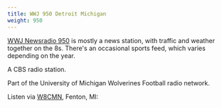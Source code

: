 ```yaml
---
title: WWJ 950 Detroit Michigan
weight: 950
---
```

[WWJ Newsradio 950] is mostly a news station, with traffic and weather
together on the 8s. There's an occasional sports feed,
which varies depending on the year.

A CBS radio station.

Part of the University of Michigan Wolverines Football radio network.

Listen via [W8CMN], Fenton, MI:

[WWJ Newsradio 950]:http://detroit.cbslocal.com/station/wwj-newsradio-950/
[W8CMN]:http://dentonhill-sdr.moses.bz/

